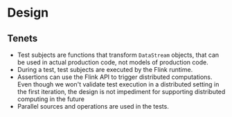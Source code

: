 # Design 

## Tenets

- Test subjects are functions that transform `DataStream` objects, that can 
be used in actual production code, not models of production code.
- During a test, test subjects are executed by the Flink runtime.
- Assertions can use the Flink API to trigger distributed computations. Even
though we won't validate test execution in a distributed setting in the first
iteration, the design is not impediment for supporting distributed computing 
in the future
- Parallel sources and operations are used in the tests.  
 
